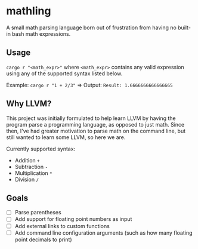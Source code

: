 # mathling
A small math parsing language born out of frustration from having no built-in bash math expressions.

## Usage
`cargo r "<math_expr>"` where `<math_expr>` contains any valid expression using any of the supported syntax listed below.

Example: `cargo r "1 + 2/3"` => Output: `Result: 1.6666666666666665`

## Why LLVM?
This project was initially formulated to help learn LLVM by having the program parse a programming language, as opposed to just math. Since then, I've had greater motivation to parse math on the command line, but still wanted to learn some LLVM, so here we are.

Currently supported syntax:
- Addition `+`
- Subtraction `-`
- Multiplication `*`
- Division `/`

## Goals
- [ ] Parse parentheses
- [ ] Add support for floating point numbers as input
- [ ] Add external links to custom functions
- [ ] Add command line configuration arguments (such as how many floating point decimals to print)
